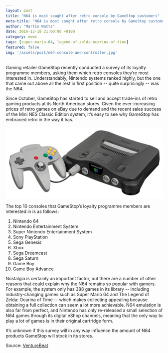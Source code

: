 ```yaml
---
layout: post
title: "N64 is most sought after retro console by GameStop customers"
meta-title: "N64 is most sought after retro console by GameStop customers"
author: "Martin Watts"
date: 2016-12-18 21:00:00 +0100
category: news
tags: [super-mario-64, legend-of-zelda-ocarina-of-time]
featured: false
img: '/assets/post/n64-console-and-controller.jpg'
---
```

Gaming retailer GameStop recently conducted a survey of its loyalty programme members, asking them which retro consoles they’re most interested in. Understandably, Nintendo systems ranked highly, but the one that came out above all the rest in first position -- quite surprisingly -- was the N64.

Since October, GameStop has started to sell and accept trade-ins of retro gaming products at its North American stores. Given the ever-increasing prices of retro games on eBay due to demand and the recent sales success of the Mini NES Classic Edition system, it’s easy to see why GameStop has embraced retro in the way it has.

![Nintendo 64 console deck with controller](/assets/post/n64-console-and-controller.jpg)

The top 10 consoles that GameStop’s loyalty programme members are interested in is as follows:

1. Nintendo 64
1. Nintendo Entertainment System
1. Super Nintendo Entertainment System
1. Sony PlayStation
1. Sega Genesis
1. Xbox
1. Sega Dreamcast
1. Sega Saturn
1. Game Boy
1. Game Boy Advance

Nostalgia is certainly an important factor, but there are a number of other reasons that could explain why the N64 remains so popular with gamers. For example, the system only has 388 games in its library -- including industry-changing games such as Super Mario 64 and The Legend of Zelda: Ocarina of Time --  which makes collecting appealing because obtaining a full collection can seem a lot more achievable. N64 emulation is also far from perfect, and Nintendo has only re-released a small selection of N64 games through its digital eShop channels, meaning that the only way to play a lot of games is in their original cartridge form.

It’s unknown if this survey will in any way influence the amount of N64 products GameStop will stock in its stores.

Source: [VentureBeat](http://venturebeat.com/2016/12/15/gamestop-nintendo-64-is-the-hottest-system-in-the-retro-gaming-scene)
